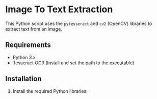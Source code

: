 # Image To Text Extraction

This Python script uses the `pytesseract` and `cv2` (OpenCV) libraries to extract text from an image.

## Requirements

- Python 3.x
- Tesseract OCR (Install and set the path to the executable)

## Installation

1. Install the required Python libraries:

